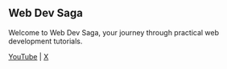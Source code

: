 ## Web Dev Saga

Welcome to Web Dev Saga, your journey through practical web development tutorials.

[YouTube](https://www.youtube.com/@webdevsaga) | [X](https://x.com/webdevsaga)

